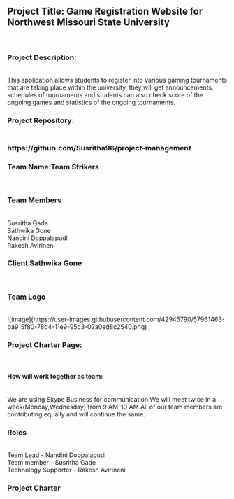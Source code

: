 <b><h2>Project Title: Game Registration Website for Northwest Missouri State University</h2></b><br>
<h3>Project Description:</h3><br>
This application allows students to register into various gaming tournaments that are taking place within the university, they will get announcements, schedules of tournaments and students can also check score of the ongoing games and statistics of the ongoing tournaments. <br>
<h3>Project Repository:<h3><br>
https://github.com/Susritha96/project-management<br>

<h3>Team Name:Team Strikers</h3><br>
<h3>Team Members</h3><br>
Susritha Gade<br>
Sathwika Gone<br>
Nandini Doppalapudi<br>
Rakesh Avirineni<br>

<h3>Client Sathwika Gone</h3><br>
<h3>Team Logo</h3><br>
![image](https://user-images.githubusercontent.com/42945790/57961463-ba915f80-78d4-11e9-95c3-02a0ed8c2540.png)<br>
<h3>Project Charter Page:</h3><br>
<h4>How will work together as team:</h3><br>
We are using Skype Business for communication.We will meet twice in a week(Monday,Wednesday) from 9 AM-10 AM.All of our team members are contributing equally and will continue the same.<br>
<h3>Roles</h3><br>
Team Lead - Nandini Doppalapudi<br>
Team member - Susritha Gade<br>
Technology Supporter - Rakesh Avirineni<br>
<h3>Project Charter</h3>






